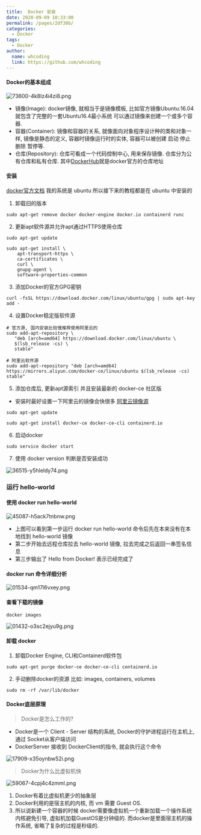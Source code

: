 ```yaml
---
title:  Docker 安装
date: 2020-09-09 10:33:00
permalink: /pages/2df30b/
categories:
  - Docker
tags:
  - Docker
author: 
  name: whcoding
  link: https://github.com/whcoding
---
```


#### Docker的基本组成
![73600-4k8lz4i4zi8.png](https://images.whcoding.com/73600-4k8lz4i4zi8.png)

- 镜像(Image): docker镜像, 就相当于是镜像模板, 比如官方镜像Ubuntu:16.04就包含了完整的一套Ubuntu16.4最小系统 可以通过镜像来创建一个或多个容器.
- 容器(Container): 镜像和容器的关系, 就像面向对象程序设计种的类和对象一样, 镜像是静态的定义, 容器时镜像运行时的实体, 容器可以被创建 启动 停止 删除 暂停等.
- 仓库(Repository): 仓库可看成一个代码控制中心, 用来保存镜像. 仓库分为公有仓库和私有仓库. 其中[DockerHub](https://hub.docker.com/)就是docker官方的仓库地址

<!-- more -->

#### 安装
[docker官方文档](https://docs.docker.com/engine/install/) 我的系统是 ubuntu 所以接下来的教程都是在 ubuntu 中安装的

1. 卸载旧的版本
```
sudo apt-get remove docker docker-engine docker.io containerd runc
```
2. 更新apt软件源并允许apt通过HTTPS使用仓库
```
sudo apt-get update

sudo apt-get install \
    apt-transport-https \
    ca-certificates \
    curl \
    gnupg-agent \
    software-properties-common
```

3. 添加Docker的官方GPG密钥
```
curl -fsSL https://download.docker.com/linux/ubuntu/gpg | sudo apt-key add -
```


4. 设置Docker稳定版软件源
```
# 官方源, 国内安装比较慢推荐使用阿里云的
sudo add-apt-repository \
   "deb [arch=amd64] https://download.docker.com/linux/ubuntu \
   $(lsb_release -cs) \
   stable"

# 阿里云软件源
sudo add-apt-repository "deb [arch=amd64] https://mirrors.aliyun.com/docker-ce/linux/ubuntu $(lsb_release -cs) stable"
```
5. 添加仓库后, 更新apt源索引 并且安装最新的 docker-ce 社区版
- 安装时最好设置一下阿里云的镜像会快很多 [阿里云镜像源](https://developer.aliyun.com/mirror/)
```
sudo apt-get update

sudo apt-get install docker-ce docker-ce-cli containerd.io
```

6. 启动docker
```
sudo service docker start
```

7. 使用 docker version 判断是否安装成功

![36515-y5hleldy74.png](https://images.whcoding.com/36515-y5hleldy74.png)


### 运行 hello-world  

#### 使用 docker run hello-world
![45087-h5ack7tnbnw.png](https://images.whcoding.com/45087-h5ack7tnbnw.png)

- 上图可以看到第一步运行 docker run hello-world 命令后先在本来没有在本地找到 hello-world 镜像 
- 第二步开始去远程仓库拉去 hello-world 镜像, 拉去完成之后返回一串签名信息
- 第三步输出了 Hello from Docker! 表示已经完成了

#### docker run 命令详细分析
![01534-qm17l6vxey.png](https://images.whcoding.com/01534-qm17l6vxey.png)


#### 查看下载的镜像
```
docker images
```
![01432-o3sc2ejyu9g.png](https://images.whcoding.com/01432-o3sc2ejyu9g.png)

#### 卸载 docker
1. 卸载Docker Engine, CLI和Containerd软件包
```
sudo apt-get purge docker-ce docker-ce-cli containerd.io
```
2. 手动删除docker的资源 比如: images, containers, volumes
```
sudo rm -rf /var/lib/docker
```

#### Docker底层原理

> Docker是怎么工作的?

- Docker是一个 Client -  Server 结构的系统, Docker的守护进程运行在主机上, 通过 Socket从客户端访问
- DockerServer 接收到 DockerClient的指令, 就会执行这个命令

![17909-x35oynbw52i.png](https://images.whcoding.com/17909-x35oynbw52i.png)

> Docker为什么比虚拟机快

![59067-4cpj4c4zmml.png](https://images.whcoding.com/59067-4cpj4c4zmml.png)

1. Docker有着比虚拟机更少的抽象层
2. Docker利用的是宿主机的内核, 而 vm 需要 Guest OS.
3. 所以说新建一个容器的时候 docker需要像虚拟机一个重新加载一个操作系统内核避免引导, 虚拟机加载GuestOS是分钟级的. 而docker是里面宿主机的操作系统, 省略了复杂的过程是秒级的.
